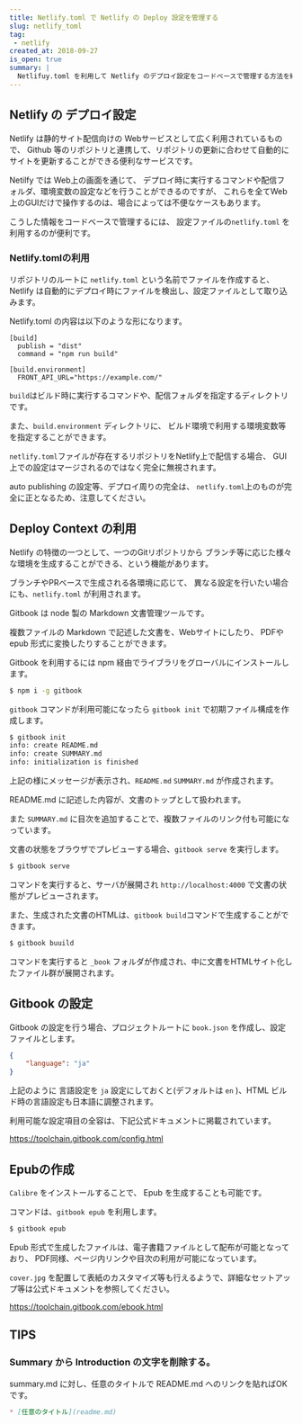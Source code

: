 ```yaml
---
title: Netlify.toml で Netlify の Deploy 設定を管理する
slug: netlify_toml
tag: 
 - netlify
created_at: 2018-09-27
is_open: true
summary: | 
  Netlifuy.toml を利用して Netlify のデプロイ設定をコードベースで管理する方法を紹介します。
---
```


## Netlify の デプロイ設定

Netlify は静的サイト配信向けの Webサービスとして広く利用されているもので、
Github 等のリポジトリと連携して、リポジトリの更新に合わせて自動的にサイトを更新することができる便利なサービスです。

Netilfy では Web上の画面を通じて、
デプロイ時に実行するコマンドや配信フォルダ、環境変数の設定などを行うことができるのですが、
これらを全てWeb上のGUIだけで操作するのは、場合によっては不便なケースもあります。

こうした情報をコードベースで管理するには、
設定ファイルの`netlify.toml` を利用するのが便利です。

### Netlify.tomlの利用

リポジトリのルートに `netlify.toml` という名前でファイルを作成すると、
Netlify は自動的にデプロイ時にファイルを検出し、設定ファイルとして取り込みます。

Netlify.toml の内容は以下のような形になります。

```
[build]
  publish = "dist"
  command = "npm run build"

[build.environment]
  FRONT_API_URL="https://example.com/"
```

`build`はビルド時に実行するコマンドや、配信フォルダを指定するディレクトリです。

また、`build.environment` ディレクトリに、
ビルド環境で利用する環境変数等を指定することができます。

`netlify.toml`ファイルが存在するリポジトリをNetlify上で配信する場合、
GUI 上での設定はマージされるのではなく完全に無視されます。

auto publishing の設定等、デプロイ周りの完全は、
`netlify.toml`上のものが完全に正となるため、注意してください。

## Deploy Context の利用

Netlify の特徴の一つとして、一つのGitリポジトリから
ブランチ等に応じた様々な環境を生成することができる、という機能があります。

ブランチやPRベースで生成される各環境に応じて、
異なる設定を行いたい場合にも、`netlify.toml` が利用されます。




Gitbook は node 製の Markdown 文書管理ツールです。

複数ファイルの Markdown で記述した文書を、Webサイトにしたり、
PDFや epub 形式に変換したりすることができます。

Gitbook を利用するには npm 経由でライブラリをグローバルにインストールします。

```bash
$ npm i -g gitbook
```

`gitbook` コマンドが利用可能になったら `gitbook init` で初期ファイル構成を作成します。


```bash
$ gitbook init
info: create README.md 
info: create SUMMARY.md 
info: initialization is finished 
```

上記の様にメッセージが表示され、`README.md` `SUMMARY.md` が作成されます。

README.md に記述した内容が、文書のトップとして扱われます。

また `SUMMARY.md` に目次を追加することで、複数ファイルのリンク付も可能になっています。


文書の状態をブラウザでプレビューする場合、`gitbook serve` を実行します。

```bash
$ gitbook serve
```

コマンドを実行すると、サーバが展開され `http://localhost:4000` で文書の状態がプレビューされます。

また、生成された文書のHTMLは、`gitbook build`コマンドで生成することができます。

```bash
$ gitbook buuild
```

コマンドを実行すると `_book` フォルダが作成され、中に文書をHTMLサイト化したファイル群が展開されます。

## Gitbook の設定

Gitbook の設定を行う場合、プロジェクトルートに `book.json` を作成し、設定ファイルとします。

```json
{
    "language": "ja"
}
```

上記のように 言語設定を `ja` 設定にしておくと(デフォルトは `en` )、HTML ビルド時の言語設定も日本語に調整されます。

利用可能な設定項目の全容は、下記公式ドキュメントに掲載されています。

https://toolchain.gitbook.com/config.html

## Epubの作成

`Calibre` をインストールすることで、 Epub を生成することも可能です。

コマンドは、`gitbook epub` を利用します。

```bash
$ gitbook epub
```

Epub 形式で生成したファイルは、電子書籍ファイルとして配布が可能となっており、
PDF同様、ページ内リンクや目次の利用が可能になっています。

`cover.jpg` を配置して表紙のカスタマイズ等も行えるようで、詳細なセットアップ等は公式ドキュメントを参照してください。 

https://toolchain.gitbook.com/ebook.html

## TIPS 

### Summary から Introduction の文字を削除する。

summary.md に対し、任意のタイトルで README.md へのリンクを貼ればOKです。

```markdown
* [任意のタイトル](readme.md)
```
